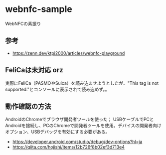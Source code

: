 # webnfc-sample
WebNFCの素振り

## 参考
- https://zenn.dev/ktpi2000/articles/webnfc-playground

## FeliCaは未対応 orz
実際にFeliCa（PASMOやSuica）を読み込ませようとしたが、"This tag is not supported."とコンソールに表示されて読み込めず。。

## 動作確認の方法
AndroidのChromeでブラウザ開発者ツールを使った；
USBケーブルでPCとAndroidを接続し、PCのChromeで開発者ツールを使用。デバイスの開発者向けオプション、USBデバッグを有効にする必要がある。
- https://developer.android.com/studio/debug/dev-options?hl=ja
- https://qiita.com/hojishi/items/12b726f8b02ef3d713e4


